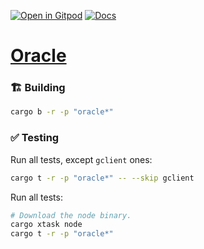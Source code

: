 [![Open in Gitpod](https://img.shields.io/badge/Open_in-Gitpod-white?logo=gitpod)](https://gitpod.io/#FOLDER=oracle/https://github.com/gear-foundation/dapps)
[![Docs](https://img.shields.io/github/actions/workflow/status/gear-foundation/dapps/contracts.yml?logo=rust&label=docs)](https://dapps.gear.rs/oracle_io)

# [Oracle](https://wiki.gear-tech.io/docs/examples/Infra/oracle/gear-oracle)

### 🏗️ Building

```sh
cargo b -r -p "oracle*"
```

### ✅ Testing

Run all tests, except `gclient` ones:
```sh
cargo t -r -p "oracle*" -- --skip gclient
```

Run all tests:
```sh
# Download the node binary.
cargo xtask node
cargo t -r -p "oracle*"
```
